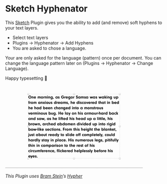 # Sketch Hyphenator

This [Sketch](https://sketchapp.com) Plugin gives you the ability to add (and remove) soft hyphens to your text layers.

* Select text layers
* Plugins → Hyphenator → Add Hyphens
* You are asked to chose a language.

Your are only asked for the language (pattern) once per document. You can change the language pattern later on (Plugins → Hyphenator → Change Language).

Happy typesetting 🎉

![Example](hyphenator.gif)

*This Plugin uses [Bram Stein](http://www.bramstein.com)’s [Hypher](https://github.com/bramstein/hypher)*
